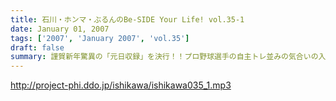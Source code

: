 ```yaml
---
title: 石川・ホンマ・ぶるんのBe-SIDE Your Life! vol.35-1
date: January 01, 2007
tags: ['2007', 'January 2007', 'vol.35']
draft: false
summary: 謹賀新年驚異の「元日収録」を決行！！プロ野球選手の自主トレ並みの気合いの入れようでやっておりますビーサイメンバー！？閑散とした有楽町に集合したお三方・・・いったいどんな年越しをおこなったのか・・・無事に年を越したのは確かなことでございます！2007年もどうぞよろしくお願い致します！※・・・元日配信の予定がダウンロードできない状況が一部発生しておりまして大変ご迷惑をおかけしました。2007新年一本目をどうぞお聴き下さい！NAMAE
---
```


http://project-phi.ddo.jp/ishikawa/ishikawa035_1.mp3
